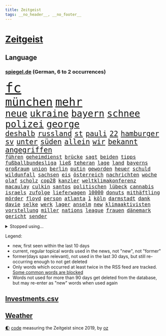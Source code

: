 ```yaml
---
title: Zeitgeist
tags: __no_header__, __no_footer__
---
```


# [Zeitgeist](https://oliz.io/zeitgeist/)

## Language

<h3><a href="https://www.spiegel.de" target="_blank">spiegel.de</a> (German, 6 to 2 occurrences)</h3>
<p style="font-family:monospace">
<span style="font-size:32pt"><a href="news_links.html#fc" class="current">fc</a></span>
<br>
<span style="font-size:27pt"><a href="news_links.html#münchen" class="current">münchen</a></span>
<span style="font-size:27pt"><a href="news_links.html#mehr" class="current">mehr</a></span>
<br>
<span style="font-size:22pt"><a href="news_links.html#neue" class="current">neue</a></span>
<span style="font-size:22pt"><a href="news_links.html#ukraine" class="current">ukraine</a></span>
<span style="font-size:22pt"><a href="news_links.html#bayern" class="current">bayern</a></span>
<span style="font-size:22pt"><a href="news_links.html#schnee" class="current">schnee</a></span>
<span style="font-size:22pt"><a href="news_links.html#polizei" class="current">polizei</a></span>
<span style="font-size:22pt"><a href="news_links.html#george" class="current">george</a></span>
<br>
<span style="font-size:17pt"><a href="news_links.html#deshalb" class="current">deshalb</a></span>
<span style="font-size:17pt"><a href="news_links.html#russland" class="current">russland</a></span>
<span style="font-size:17pt"><a href="news_links.html#st" class="current">st</a></span>
<span style="font-size:17pt"><a href="news_links.html#pauli" class="current">pauli</a></span>
<span style="font-size:17pt"><a href="news_links.html#22" class="current">22</a></span>
<span style="font-size:17pt"><a href="news_links.html#hamburger" class="current">hamburger</a></span>
<span style="font-size:17pt"><a href="news_links.html#sv" class="current">sv</a></span>
<span style="font-size:17pt"><a href="news_links.html#unter" class="current">unter</a></span>
<span style="font-size:17pt"><a href="news_links.html#süden" class="current">süden</a></span>
<span style="font-size:17pt"><a href="news_links.html#allein" class="current">allein</a></span>
<span style="font-size:17pt"><a href="news_links.html#wir" class="current">wir</a></span>
<span style="font-size:17pt"><a href="news_links.html#bekannt" class="current">bekannt</a></span>
<span style="font-size:17pt"><a href="news_links.html#angegriffen" class="current">angegriffen</a></span>
<br>
<span style="font-size:12pt"><a href="news_links.html#führen" class="current">führen</a></span>
<span style="font-size:12pt"><a href="news_links.html#geheimdienst" class="current">geheimdienst</a></span>
<span style="font-size:12pt"><a href="news_links.html#brücke" class="current">brücke</a></span>
<span style="font-size:12pt"><a href="news_links.html#sagt" class="current">sagt</a></span>
<span style="font-size:12pt"><a href="news_links.html#beiden" class="current">beiden</a></span>
<span style="font-size:12pt"><a href="news_links.html#tipps" class="current">tipps</a></span>
<span style="font-size:12pt"><a href="news_links.html#fußballbundesliga" class="current">fußballbundesliga</a></span>
<span style="font-size:12pt"><a href="news_links.html#ließ" class="current">ließ</a></span>
<span style="font-size:12pt"><a href="news_links.html#teheran" class="current">teheran</a></span>
<span style="font-size:12pt"><a href="news_links.html#lage" class="current">lage</a></span>
<span style="font-size:12pt"><a href="news_links.html#land" class="current">land</a></span>
<span style="font-size:12pt"><a href="news_links.html#bayerns" class="current">bayerns</a></span>
<span style="font-size:12pt"><a href="news_links.html#großraum" class="current">großraum</a></span>
<span style="font-size:12pt"><a href="news_links.html#union" class="current">union</a></span>
<span style="font-size:12pt"><a href="news_links.html#berlin" class="current">berlin</a></span>
<span style="font-size:12pt"><a href="news_links.html#putin" class="current">putin</a></span>
<span style="font-size:12pt"><a href="news_links.html#geworden" class="current">geworden</a></span>
<span style="font-size:12pt"><a href="news_links.html#heuer" class="new">heuer</a></span>
<span style="font-size:12pt"><a href="news_links.html#schuld" class="current">schuld</a></span>
<span style="font-size:12pt"><a href="news_links.html#wildunfall" class="new">wildunfall</a></span>
<span style="font-size:12pt"><a href="news_links.html#sachsen" class="current">sachsen</a></span>
<span style="font-size:12pt"><a href="news_links.html#eis" class="current">eis</a></span>
<span style="font-size:12pt"><a href="news_links.html#österreich" class="current">österreich</a></span>
<span style="font-size:12pt"><a href="news_links.html#nachrichten" class="current">nachrichten</a></span>
<span style="font-size:12pt"><a href="news_links.html#woche" class="current">woche</a></span>
<span style="font-size:12pt"><a href="news_links.html#olaf" class="current">olaf</a></span>
<span style="font-size:12pt"><a href="news_links.html#scholz" class="current">scholz</a></span>
<span style="font-size:12pt"><a href="news_links.html#cop28" class="current">cop28</a></span>
<span style="font-size:12pt"><a href="news_links.html#kanzler" class="current">kanzler</a></span>
<span style="font-size:12pt"><a href="news_links.html#weltklimakonferenz" class="current">weltklimakonferenz</a></span>
<span style="font-size:12pt"><a href="news_links.html#macaulay" class="new">macaulay</a></span>
<span style="font-size:12pt"><a href="news_links.html#culkin" class="new">culkin</a></span>
<span style="font-size:12pt"><a href="news_links.html#santos" class="current">santos</a></span>
<span style="font-size:12pt"><a href="news_links.html#politischen" class="current">politischen</a></span>
<span style="font-size:12pt"><a href="news_links.html#lübeck" class="current">lübeck</a></span>
<span style="font-size:12pt"><a href="news_links.html#cannabis" class="current">cannabis</a></span>
<span style="font-size:12pt"><a href="news_links.html#israels" class="current">israels</a></span>
<span style="font-size:12pt"><a href="news_links.html#zufolge" class="current">zufolge</a></span>
<span style="font-size:12pt"><a href="news_links.html#lieferwagen" class="current">lieferwagen</a></span>
<span style="font-size:12pt"><a href="news_links.html#10000" class="current">10000</a></span>
<span style="font-size:12pt"><a href="news_links.html#donuts" class="new">donuts</a></span>
<span style="font-size:12pt"><a href="news_links.html#mithäftling" class="new">mithäftling</a></span>
<span style="font-size:12pt"><a href="news_links.html#mörder" class="current">mörder</a></span>
<span style="font-size:12pt"><a href="news_links.html#floyd" class="new">floyd</a></span>
<span style="font-size:12pt"><a href="news_links.html#person" class="current">person</a></span>
<span style="font-size:12pt"><a href="news_links.html#atlanta" class="current">atlanta</a></span>
<span style="font-size:12pt"><a href="news_links.html#1" class="current">1</a></span>
<span style="font-size:12pt"><a href="news_links.html#köln" class="current">köln</a></span>
<span style="font-size:12pt"><a href="news_links.html#darmstadt" class="current">darmstadt</a></span>
<span style="font-size:12pt"><a href="news_links.html#dank" class="current">dank</a></span>
<span style="font-size:12pt"><a href="news_links.html#davie" class="new">davie</a></span>
<span style="font-size:12pt"><a href="news_links.html#selke" class="new">selke</a></span>
<span style="font-size:12pt"><a href="news_links.html#werk" class="current">werk</a></span>
<span style="font-size:12pt"><a href="news_links.html#lager" class="current">lager</a></span>
<span style="font-size:12pt"><a href="news_links.html#anselm" class="new">anselm</a></span>
<span style="font-size:12pt"><a href="news_links.html#new" class="current">new</a></span>
<span style="font-size:12pt"><a href="news_links.html#klimaaktivisten" class="current">klimaaktivisten</a></span>
<span style="font-size:12pt"><a href="news_links.html#vorstellung" class="current">vorstellung</a></span>
<span style="font-size:12pt"><a href="news_links.html#miller" class="current">miller</a></span>
<span style="font-size:12pt"><a href="news_links.html#nations" class="current">nations</a></span>
<span style="font-size:12pt"><a href="news_links.html#league" class="current">league</a></span>
<span style="font-size:12pt"><a href="news_links.html#frauen" class="current">frauen</a></span>
<span style="font-size:12pt"><a href="news_links.html#dänemark" class="current">dänemark</a></span>
<span style="font-size:12pt"><a href="news_links.html#gericht" class="current">gericht</a></span>
<span style="font-size:12pt"><a href="news_links.html#sender" class="current">sender</a></span>
</p>
<details>
<summary>Stopped using...</summary>
<p class="former" style="font-size:12pt">
müssten(1137) verschiedene(1137) 150(1136) diktator(1136) führerschein(1136) stecken(1136) aktien(1135) depressionen(1135) halle(1135) schatten(1135) ankündigung(1134) erscheinen(1134) rb(1134) belarus(1133) positiv(1133) schrieb(1133) strengere(1133) gegenseitig(1132) reihe(1132) schwedische(1132) bisherige(1131) endet(1131) ermitteln(1131) geschichten(1131) gewaltige(1131) messi(1131) trauer(1131) tödliche(1131) wartet(1131) beenden(1130) beispielen(1130) belasten(1130) hört(1130) kolumnist(1130) kraftvoll(1130) kämpfte(1130) lobt(1130) persönliche(1130) standort(1130) tweet(1130) verheerenden(1130) 24(1129) coronakrise(1129) fielen(1129) finanziell(1129) hubschrauber(1129) jagd(1129) vorzeitig(1129) christoph(1128) coronavirus(1128) ifoinstitut(1128) schön(1128) anschließend(1127) becker(1127) bsc(1127) erteilt(1127) la(1127) steigenden(1127) united(1127) verabschiedet(1127) einstieg(1126) enthüllt(1126) nahezu(1126) wählen(1126) 2017(1125) belgien(1125) geändert(1125) illegalen(1125) medikamente(1125) missbrauch(1125) zuge(1125) amerika(1124) crash(1124) sprecher(1124) steuern(1124) wohnhaus(1124) einreisen(1123) geflogen(1123) virus(1123) volksrepublik(1123) infektion(1122) streng(1122) vorgeworfen(1122) länge(1121) online(1121) philipp(1121) produzieren(1121) europäer(1120) gering(1120) geschäftsführer(1120) patient(1120) rassistischen(1120) stärke(1120) stück(1120) 600(1119) claudia(1119) distanziert(1118) einsetzen(1118) hotels(1118) spekuliert(1118) wochenlang(1118) inszeniert(1116) schaffte(1113) juristisch(1112) gesamten(1111) eingeleitet(1110) umgeht(1110) bäume(1109) frisch(1109) harten(1109) schrecken(1108) treiben(1108) begriff(1107) herz(1107) hängen(1107) warm(1107) gelingen(1106) produkte(1106) uni(1106) vorgänger(1106) gemeinsames(1105) größere(1105) orten(1105) schneider(1105) abstieg(1104) profis(1103) karten(1102) papier(1100) nasa(1099) beitrag(1098) abhängig(1097) provoziert(1095) app(1094) günther(1091) smartphones(1091) hinweis(1090) erhebliche(1085) ursprünglich(1084) entspannt(1081) rache(1069) maschinen(1066) stopp(1055) mallorca(1033) expräsidenten(1004) bekannter(1003) josef(993) wolken(992) orte(968) strebt(968) enthalten(946) gewalttat(940) schrumpft(865) sergej(865) norwegische(859) zugestimmt(851) fossilen(839) beeinträchtigt(833) erfolglos(833) kollision(827) exil(819) nachspielzeit(818) erkrankte(814) erhofft(811) energiepreise(810) stehlen(809) machtübernahme(808) liebsten(807) king(806) zeitungsbericht(804) angestellten(798) versetzt(779) kunstwerke(770) erleben(763) beider(759) regierungschefin(756) magazin(751) benutzt(750) geheimdienste(749) 74(746) ostdeutschland(742) roth(742) beliebt(738) gestört(738) verteidiger(738) schülerin(734) meta(721) gesteckt(720) außenministerium(710) loch(706) ärztin(703) ruhrgebiet(698) buschmann(695) erschwert(685) klara(685) menschenrechtler(683) soldat(671) überwachung(671) afrikanischen(649) heißen(648) einheiten(646) 62(643) verspätungen(633) abgeschafft(632) stammen(629) vorab(624) sanktioniert(614) hochschule(611) unsicher(610) eindrücke(608) kriegsverbrechen(605) riskant(605) söhne(603) finnische(600) besetzten(596) organisierte(596) spart(596) ansturm(589) überlebenden(583) ufer(574) schlamm(561) umstände(561) verärgert(559) falscher(554) harter(551) trocken(548) luisa(546) weltverband(543) 79(541) kenia(539) lngterminal(538) dürre(531) konkurrenten(531) ausbauen(528) ernannt(528) verhaftung(526) anwältin(525) misshandelt(519) führungskräfte(517) identifizieren(514) gegenwart(511) wohnmobil(511) republikanern(509) erobern(507) krebserkrankung(505) bekämpft(504) sehe(504) wozu(504) 81(499) dramatische(498) energieversorger(498) entschuldigen(497) tasche(497) extra(492) batterien(490) schwächelt(489) folgten(488) träume(482) chinesen(480) neubauer(479) umweltschützer(475) regensburg(469) auszusetzen(463) importiert(463) okay(459) wütet(459) studentin(457) elefanten(448) atomkraftwerk(447) richtete(445) schmuck(442) antarktis(440) dunkle(433) bundesbank(429) kriminalität(429) stemmen(427) machtmissbrauch(426) ersetzt(424) senioren(423) laufende(418) hessischen(416) verwandelt(415) symbole(411) bestimmen(410) lionel(410) staatsmedien(410) klimaaktivistin(409) urteilt(404) sauber(402) tunesien(401) festgehalten(393) desinformation(389) mama(389) passagieren(389) absolviert(388) autorinnen(383) überzeugte(380) operiert(378) beworfen(377) general(377) einheimische(376) psychisch(376) westküste(376) nächtlichen(372) milliardenverlust(371) beschert(368) geheim(365) inhalten(365) 500000(362) kampfjets(360) ig(359) metall(359) spielraum(353) gekostet(352) technologien(350) häufen(348) verlorenen(348) sound(347) jong(346) kritikern(346) pence(346) un(346) amtsgericht(345) anscheinend(344) hauses(343) gelsenkirchen(342) vorbereitung(342) verarbeiten(339) trauern(338) naturschützer(337) unmöglich(337) beheben(334) belgier(334) manipulierte(334) regierende(332) reformieren(331) exportieren(330) tourismus(329) aufgelöst(328) mittelpunkt(325) kulturstaatsministerin(324) unicef(321) chefredakteur(320) besonderer(319) nizza(316) öffentlichkeitswirksam(314) auflage(313) bußgeld(313) umzug(313) fassen(309) googles(309) sachsens(309) umstrittener(309) spezialkräfte(308) c(305) plätzen(303) fortan(298) miete(297) erhalt(294) nähert(294) veröffentlichten(294) bewahren(293) verbrennt(293) orthodoxe(289) bauministerin(288) geywitz(288) vorstandschef(288) freiwillige(287) heran(286) juristischen(286) filmen(285) vermeintlicher(285) schleswigholsteins(284) theoretisch(282) zögern(282) bildet(281) günstigen(279) antike(277) kennzeichnung(276) verschwundenen(276) wissler(276) usmedien(273) nordirland(272) vergiftet(271) nicola(269) uhren(269) tourist(267) befreiungsschlag(266) grafiken(266) merklich(266) spiegelcartoonisten(266) außergewöhnlich(264) kaufte(264) unterbrechung(263) aktualisiert(262) kaiser(262) leichtathletik(261) etappensieg(260) ausgewiesen(259) atmen(257) profifußballer(257) aufträge(256) reichelt(256) rezension(256) historisch(255) verstoß(255) wänden(255) aldi(253) konzernen(253) zurückgeben(253) zyklon(252) #metoo(249) fakten(249) verstand(249) wirtschaftsleistung(249) ertrunken(248) milliardenschwere(248) rügen(247) verstärken(246) unweit(245) zeug(244) parks(243) dringen(239) trainerin(239) gen(238) bestreiten(236) slowakei(236) kümmert(235) schauspielers(235) wüst(235) solidarisch(234) hakenkreuze(231) schleuser(231) li(230) bauindustrie(229) bewährung(229) konkurrent(229) sommerspielen(229) kommandeur(228) gefangen(227) kostenlosen(226) pool(225) tropensturm(225) 27jähriger(224) begeisterung(223) emotionen(222) prinzip(222) robin(222) boomt(221) dringt(221) unrealistisch(221) brown(220) technischer(220) 13jährige(219) adhs(219) halbiert(219) national(219) reuß(219) alexandria(218) amtsinhaber(214) bangt(211) umsetzbar(210) genutzte(209) matt(209) chaotisch(207) staatsschutz(207) fifapräsident(206) überlegungen(206) account(205) alltags(205) artenvielfalt(205) ermutigt(205) zusammenhängen(205) exkanzler(204) ferraripilot(204) christen(203) honig(203) mainzer(203) gekappt(200) erneuern(199) kern(199) vertrauten(199) gouverneurin(193) mantel(193) starlink(193) yoga(193) dm(192) gästen(192) haar(191) angemessene(190) organisiert(190) look(189) kretschmer(188) berühmtesten(187) accessoire(186) gelernt(186) reynolds(186) erregt(185) evakuierungen(184) pérez(184) sergio(184) drang(183) gegnern(182) institute(182) pioneer(182) drogenhandel(180) fertig(180) protestierten(180) beauftragt(179) eingeliefert(179) filmbranche(179) raisi(179) blamiert(176) costner(176) schockiert(176) strafverfolger(176) wutrede(176) schlucken(175) brutalen(174) gewahrsam(174) wählern(174) bestritten(172) wettert(172) friedhof(171) zoff(171) ausrichten(170) bitter(170) 11000(169) website(168) abgenommen(166) geopfert(166) mahnen(166) rekrutiert(166) nachbessern(165) ford(164) kaputte(164) morgens(164) verurteilen(164) würdigte(164) kurzer(163) unterschätzen(163) geheimdiensten(162) interessenten(162) babyboomer(160) stadtwerke(160) strafzettel(159) ausgeht(158) zurückbekommen(158) abschlusserklärung(157) wortwahl(157) grandios(156) mysteriöse(155) verschwendung(155) verzweifelte(155) auswärtigen(154) blockierte(154) falschaussage(154) stock(153) einzigen(152) unbemerkt(152) liter(149) abschaffen(148) fahrscheine(148) fotovoltaik(148) abholzung(147) errichtet(147) gündoğan(147) i̇lkay(147) malibu(147) oldenburg(147) argentinische(146) chiphersteller(146) begründete(145) rampenlicht(145) vereinfachen(143) verschärften(142) iris(141) reparaturen(141) sexismus(141) anfragen(140) krönt(140) plakaten(140) wohlauf(138) anrichten(137) disqualifikation(137) rekordmann(137) schwimmer(136) verbraucherschützern(136) weltranglistenerste(136) aiwanger(135) havarierten(135) vorne(135) erweist(134) ganzer(134) schoigu(134) neuschwanstein(133) absicherung(132) autoherstellern(132) millionenschweren(132) analysieren(130) aufzunehmen(130) populistischer(130) rekonstruiert(130) wettbewerbsfähigkeit(130) antisemitismusbeauftragter(129) zwangsarbeit(129) pur(128) reserven(128) travis(128) vielfalt(128) xiii(128) afdpolitiker(127) klimaneutralität(127) clans(126) spiegelgespräch(126) selbstoptimierung(125) umbauen(125) unterbunden(125) begriffe(124) blue(124) dfbfußballerinnen(124) marokko(124) dumme(123) fußballstars(123) neuzugang(123) postbank(123) bildungsweg(122) robust(122) wegbegleiter(122) norddeutschland(121) friedensgipfel(120) politikerinnen(120) spezialeinheiten(120) potenzieller(119) verkaufte(119) ausgehandelt(118) klassische(118) metropole(118) sainz(118) surfen(118) unzählige(118) öffentliches(118) dagestan(117) thrones(117) abgelaufen(116) zeitgleich(116) brutaler(115) mietpreise(115) iw(114) moderieren(114) kürzung(113) spontan(113) zeitungsinterview(113) aufräumen(112) geschieht(112) gewählte(112) reichsbürgergruppe(112) sven(112) unterschiedlicher(112) verweisen(112) bemerkenswerten(111) lissabon(111) festspielen(110) geheimer(110) kelly(110) sinnlos(110) sabotage(109) schutzmacht(109) übergangsweise(109) hochgefahren(108) geleistet(107) unterhalt(107) beruhigt(106) entspannen(106) kittel(106) staatshilfen(106) tagessieg(106) beck(105) elektrogeräte(105) erpresst(105) erschien(105) supermärkten(105) fragte(104) strafbefehl(104) wagte(104) zerstückelte(104) ölpreise(103) salzburger(102) trainers(102) visa(102) elternhaus(101) schmerzhaften(101) ablesen(100) gabor(100) grünheide(100) vize(99) gefährliches(98) teslawerk(98) demonstrativ(97) geplatzte(97) geprüft(97) hotspots(97) toren(97) verendet(97) reis(96) schmutziger(96) durchzusetzen(95) faktor(95) gebürtige(95) ausgebildete(94) zensiert(94) algerien(92) aufwendigen(92) baubranche(92) energieversorgung(92) innere(92) einflussreichsten(91) francis(91) geister(91) interessant(91) spaziergang(91) südsee(91) vanuatu(91) franken(90) giambruno(90) kimberly(90) konjunkturflaute(90) tagesthemen(90) teilzeit(90) umweltkatastrophe(90) anfangen(89) dribblings(89) populär(89) rate(89) rinder(89) cte(88) eurozone(88) frachtschiffe(88) gehirnkrankheit(88) gregor(88) gysi(88) hardliner(88) horizont(88) sprachen(88) weimarer(88) matsch(87) sperre(87) debütant(86) disqualifiziert(86) geheimdienstchef(86) geschäftsleute(86) sportpsychologe(86) vorhersagen(86) xabi(86) überqueren(86) beherbergt(85) clooney(85) dienstwaffe(85) digitalministerium(85) friedensformel(85) mitverschwörer(85) betrachten(84) eklatante(84) gegentor(84) eckart(83) fahnen(83) fußballweltverband(83) hirschhausen(83) nordkoreas(83) platzverweise(83) tinder(83) weiterregieren(83) akzeptanz(82) autokratie(82) bergauf(82) brandsaison(82) graben(82) lotterie(82) lotto(82) makeup(82) straßenblockade(82) unterhält(82) verbrannten(82) obdachlosen(81) rassismusvorwürfe(81) angesehen(80) flüchtete(80) flüsse(80) fußgänger(80) kräften(80) milliardäre(80) relativieren(80) schwäbische(80) schwänzen(80) abschießen(79) drahtzieher(79) fight(79) plage(79) traumatisierten(79) traumhaften(79) zusammengebrochen(79) minderjährigen(78) stützte(78) ansage(77) klimabewegung(77) passau(77) empfahl(76) motors(76) notfalls(76) verübt(76) 1989(75) alphabet(75) crazy(75) generalmajor(75) nägel(75) päppeln(75) sozialleistungsbetrug(75) stieß(75) unabwendbar(75) unterkunft(75) bestaunen(74) schöne(74) techkonzern(74) abschieberegeln(73) anfänger(73) arbeitskräftemangel(73) einstecken(73) erweiterung(73) haftantritt(73) krankgeschrieben(73) nowitzki(73) pannenflieger(73) thiel(73) wanken(73) nina(72) rassismuseklat(72) taiwanische(72) abhalten(71) befinde(71) errungen(71) herein(71) schroeder(71) wochenstart(71) wohnungsnot(71) 1978(70) accounts(70) bürgerinnen(70) dunkel(70) existieren(70) gesendet(70) infineon(70) saisonpleite(70) sperrte(70) umgehend(70) usbotschaft(70) entgeht(69) guido(69) hassbotschaften(69) politikwissenschaftlerin(69) versorgungslage(69) werkstätten(69) ausgeweitet(68) brot(68) heilbronn(68) isar(68) küchenmesser(68) sarina(68) selbstüberschätzung(68) senkung(68) slowakische(68) stacheldraht(68) zurecht(68) buschfeuer(67) erkenne(67) gewinner(67) landtagsabgeordnete(67) literaturbetrieb(67) malta(67) neffen(67) selbstbild(67) spears'(67) suv(67) weltbesten(67) lateinamerikas(66) massa(66) onlineportal(66) tempolimit(66) trinken(66) drachen(65) komplettes(65) populäre(65) quadratkilometer(65) rückenschmerzen(65) sendungen(65) strafrechtliche(65) tötungsdelikts(65) 83jährige(64) abwesenheit(64) ernährt(64) sofortigen(64) amtsmissbrauch(63) baustopp(63) erschlagen(63) halep(63) sammer(63) simona(63) ungefragt(63) wissenschaftliche(63) wochenarbeitszeit(63) block(62) eladly(62) fagr(62) gerechter(62) einbürgerungen(61) herkunftsländer(61) ifoindex(61) intakte(61) kluge(61) oleksandr(61) schwergewichtsweltmeister(61) abspaltung(60) strauß(60) luftschläge(59) scheiben(59) verfasst(59) antisemitisches(58) exzesse(58) flugblattaffäre(58) grünem(58) manchem(58) maps(58) nachrichtensender(58) 56jährigen(57) extremist(57) glänzte(57) redaktionen(57) wildschweine(57) aperol(56) halloween(56) lys(56) lünen(56) nordspanien(56) südafrikanischen(56) amateure(55) gesundheitsnotstand(55) istanbuler(55) kernkraftwerke(55) kolonialgebiet(55) lola(55) rückbau(55) tansania(55) deutschostafrika(54) kolonialzeit(54) kolonie(54) kz(54) nazivergleich(54) studentinnen(54) süßigkeiten(54) toptalent(54) umsetzt(54) überraschungen(54) hessenwahl(53) leitung(53) malers(53) saniert(53) update(53) bundestagsfraktion(52) ei(52) traditionsreiche(52) wehrte(52) übertriebene(52) aufzuklären(51) einstand(51) formulierung(51) getöteter(51) memmingen(51) rechtspopulismus(51) römische(51) antarktischer(50) cohen(50) fehlerhafte(50) gerald(50) organisatoren(50) sexualisierten(50) solidarisierten(50) solidaritätsbekundungen(50) aaron(49) auftritte(49) basketballsuperstar(49) freitagnachmittag(49) hafencity(49) krimineller(49) letztem(49) lobes(49) steuerung(49) streitthema(49) bundesvorstand(48) gegebenenfalls(48) gesünder(48) heusgen(48) hitzigen(48) mamas(48) music(48) mörderische(48) regierungschefs(48) schockt(48) sicherheitskonferenz(48) milliardenhilfen(47) rettig(47) verdrängt(47) daneben(46) helge(46) kemmerich(46) schmutzigen(46) stellantis(46) alaskas(45) detroit(45) glaubwürdigkeit(45) neuanfang(45) tatverdächtiger(45) trübe(45) weltweites(45) ägyptens(45) ocasiocortez(44) repräsentantenhauses(44) zuzug(44) zähne(44) bedauern(43) einzelteile(43) qualifizieren(43) bayernafd(42) hilfsgütern(42) raumstation(42) regimes(42) sechsjähriger(42) unbarmherzigen(42) usbc(42) auslösen(41) himmelsspektakel(41) impfungen(41) oecd(41) paraderolle(41) abholung(40) besprüht(40) quatsch(40) raketeneinschlag(40) sanitäter(40) zugesagt(40) drüber(39) jessy(39) unovollversammlung(39) wellmer(39) eingebürgert(38) geschaffen(38) haustür(38) industrieverband(38) knaus(38) olympiaqualifikation(38) schätze(38) spdinnenministerin(38) 22jährige(37) arnold(37) deutschlandpakt(37) führerscheinregeln(37) regelungen(37) 2004(36) a81(36) einseitig(36) fatale(36) großoffensive(36) kampfhandlungen(36) kelce(36) nikol(36) paschinjan(36) tieferen(36) unterboten(36) bistum(35) ewig(35) irreführende(35) nichtstun(35) strafprozess(35) immobilienkauf(34) intern(34) knüpfen(34) kochbuch(34) priesters(34) fico(33) fünfzigerjahre(33) umzugehen(33) asylsuchenden(32) exsoldat(32) verwendens(32) dfbtrainerin(31) erschießen(31) ftx(31) fähigkeiten(31) geflutet(31) meldeten(31) sechsjährigen(31) abschottung(30) fiktiven(30) gerast(30) portugiesische(30) schuster(30) sprengen(30) willkommen(30) bangladesch(29) erfindung(29) hilflos(29) kriegen(29) solarindustrie(29) evo(28) galatasaray(28) glimpflich(28) mars(28) nordengland(28) produkten(28) robinhoodbaum(28) schweiger(28) til(28) vertrauensverlust(28) akademie(27) roma(27) sinti(27) teslafabrik(27) usangaben(27) versuchtem(27) wilde(27) zank(27) kigenerierte(26) ticketbuchung(26) ungewissheit(26) wettbewerbshüter(26) 37jähriger(25) 66(25) bevorzugt(25) exbildchefredakteur(25) financial(25) fühlten(25) havarien(25) augsburger(24) erkenntnissen(24) mithelfen(24) children(23) podcasts(23) save(23) zurückgezogen(23) arbeitsstunden(22) grundsteuer(22) ukrainehilfen(22) umfassenden(22) unternehmerin(22) eugipfel(21) gegenwehr(21) hamasangreifer(21) hrubesch(21) louk(21) oswald(21) raketenangriffe(21) shani(21) siebte(21) transplantation(21) white(21) friert(20) polizeieinsätze(20) schwarzarbeit(20) sophia(20) morgengrauen(19) passantin(19) prosor(19) terrorattacke(19) wagt(19) bundesligapartie(18) dick(18) ex(18) integrationsbeauftragte(18) koalitionsvertrag(18) kult(18) milde(18) moralische(18) natürliches(18) neuköllner(18) neunmal(18) regierungsbeteiligung(18) sturmflut(18) borrell(17) exchef(17) gehofft(17) reutersjournalist(17) terrorwarnstufe(17) videospielen(17) zuschauern(17) bodentruppen(16) eigenheit(16) eigenschaften(16) emirat(16) fdpminister(16) hamasangriffe(16) nordwesten(16) vertrieben(16) votierten(16) 14000(15) angreifern(15) eure(15) fortlaufend(15) gekippt(15) geschockt(15) katastrophale(15) niedrigsten(15) riefen(15) sexy(15) visualisierungen(15) befrieden(14) bombendrohungen(14) erreger(14) nahrungsmittel(14) rettungsdienst(14) schürt(14) sofia(14) strafmaßnahmen(14) wild(14) drittem(13) enthält(13) hamaschef(13) ingo(13) katars(13) notbremsung(13) ostküste(13) zeitumstellung(13) emir(12) klug(12) ostseesturmflut(12) resultierenden(12) 90000(11) bekanntester(11) inspiration(11) israelischlibanesischer(11) schockzustand(11) verkleiden(11)
</p>
</details>
<p>Legend:
<ul>
<li><span class="new">new</span>, first seen within the last 10 days</li>
<li><span class="current">current</span>, regular topical words used in the news, not "new", not "former"</li>
<li><span class="former">former(days span relevant)</span>, not used in the last 30 days, but still re-occurring enough to not get deleted</li>
<li>Only words which occurred at least twice in the RSS feed are tracked. <a href="language/filters.py">Some common words are blocked</a></li>
<li>Words not used for more than 90 days get deleted from the database, but may re-enter as "new" words when used again</li>
</ul>
</p>

## [Investments](investments.html)[.csv](investments.csv)

## [Weather](weather.html)

<footer>
<a href="javascript:toggleTheme()" class="nav">🌓</a>
<a href="https://github.com/ooz/zeitgeist">code</a> measuring the Zeitgeist since 2019, by <a href="https://oliz.io">oz</a>
</footer>
